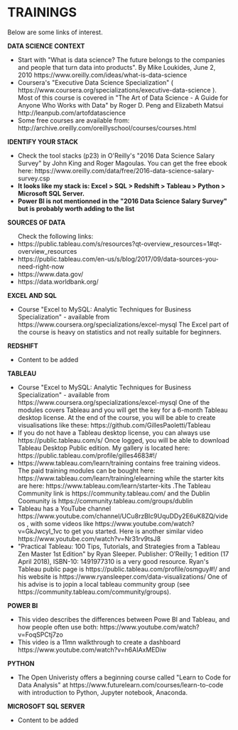 # TRAININGS

Below are some links of interest.


<b>DATA SCIENCE CONTEXT</b>
<ul>
<li>Start with "What is data science? The future belongs to the companies and people that turn data into products". By Mike Loukides, June 2, 2010 https://www.oreilly.com/ideas/what-is-data-science</li>

<li>Coursera's "Executive Data Science Specialization" ( https://www.coursera.org/specializations/executive-data-science ). Most of this course  is covered in "The Art of Data Science - A Guide for Anyone Who Works with Data" by Roger D. Peng and Elizabeth Matsui http://leanpub.com/artofdatascience</li>

<li>Some free courses are available from: http://archive.oreilly.com/oreillyschool/courses/courses.html</li>
</ul>

<b>IDENTIFY YOUR STACK</b>
<ul>
<li>Check the tool stacks (p23) in O'Reilly's "2016 Data Science Salary Survey" by John King and Roger Magoulas. You can get the free ebook here: https://www.oreilly.com/data/free/2016-data-science-salary-survey.csp  </li>

<li><b>It looks like my stack is: Excel > SQL > Redshift > Tableau > Python > Microsoft SQL Server.</b> </li>

<li><b>Power BI is not mentionned in the "2016 Data Science Salary Survey"  but is probably worth adding to the list</b> </li>
</ul>

<b>SOURCES OF DATA</b>
<ul>
Check the following links:
<li> https://public.tableau.com/s/resources?qt-overview_resources=1#qt-overview_resources </li>
<li> https://public.tableau.com/en-us/s/blog/2017/09/data-sources-you-need-right-now</li>
<li> https://www.data.gov/ </li>
<li> https://data.worldbank.org/ </li>
</ul>

<b>EXCEL AND SQL</b>
<ul>
<li>Course "Excel to MySQL: Analytic Techniques for Business Specialization" - available from https://www.coursera.org/specializations/excel-mysql The Excel part of the course is heavy on statistics and not really suitable for beginners.  </li>
</ul>

<b>REDSHIFT</b>
<ul>
<li> Content to be added </li>
</ul>

<b>TABLEAU</b>
<ul>
<li>Course "Excel to MySQL: Analytic Techniques for Business Specialization" - available from https://www.coursera.org/specializations/excel-mysql One of the modules covers Tableau and you will get the key for a 6-month Tableau desktop license. At the end of the course, you will be able to create visualisations like these: https://github.com/GillesPaoletti/Tableau </li>
  
<li> If you do not have a Tableau desktop license, you can always use https://public.tableau.com/s/  Once logged, you will be able to download Tableau Desktop Public edition. My gallery is located here: https://public.tableau.com/profile/gilles4683#!/</li>
  
<li>https://www.tableau.com/learn/training contains free training videos. The paid training modules can be bought here: https://www.tableau.com/learn/training/elearning while the starter kits are here: https://www.tableau.com/learn/starter-kits .The Tableau Community link is https://community.tableau.com/ and the Dublin Coomunity is https://community.tableau.com/groups/dublin </li>

<li> Tableau has a YouTube channel https://www.youtube.com/channel/UCu8rzBIc9UquDDy2E6uK8ZQ/videos , with some videos like https://www.youtube.com/watch?v=GkJwcyI_1vc to get you started. Here is another similar video https://www.youtube.com/watch?v=Nr31rv9tsJ8</li>

<li> "Practical Tableau: 100 Tips, Tutorials, and Strategies from a Tableau Zen Master 1st Edition" by Ryan Sleeper. Publisher: O′Reilly; 1 edition (17 April 2018), ISBN-10: 1491977310 is a very good resource. Ryan's Tableau public page is https://public.tableau.com/profile/osmguy#!/ and his website is https://www.ryansleeper.com/data-visualizations/  One of his advise is to jopin a local tableau community group (see https://community.tableau.com/community/groups).</li>
</ul>

<b>POWER BI</b>
<ul>
<li> This video describes the differences between Powe BI and Tableau, and how people often use both: https://www.youtube.com/watch?v=FoqSPCtj7zo </li>
  
<li> This video is a 11mn walkthrough to create a dashboard https://www.youtube.com/watch?v=h6AIAxMEDiw </li>
</ul>

<b>PYTHON</b>
<ul>
<li> The Open Univeristy offers a beginning course called "Learn to Code for Data Analysis" at https://www.futurelearn.com/courses/learn-to-code with introduction to Python, Jupyter notebook, Anaconda.</li>
</ul>

<b>MICROSOFT SQL SERVER</b>
<ul>
<li> Content to be added </li>
</ul>






